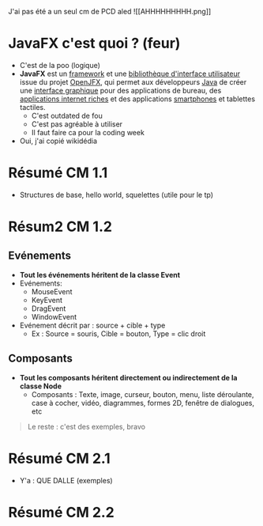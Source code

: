 J'ai pas été a un seul cm de PCD aled ![[AHHHHHHHHH.png]]
# JavaFX c'est quoi ? (feur)
- C'est de la poo (logique)
- **JavaFX** est un [framework](https://fr.wikipedia.org/wiki/Framework "Framework") et une [bibliothèque d'interface utilisateur](https://fr.wikipedia.org/wiki/Biblioth%C3%A8que_graphique "Bibliothèque graphique") issue du projet [OpenJFX](https://fr.wikipedia.org/wiki/OpenJFX "OpenJFX"), qui permet aux développeurs [Java](https://fr.wikipedia.org/wiki/Java_(langage) "Java (langage)") de créer une [interface graphique](https://fr.wikipedia.org/wiki/Interface_graphique "Interface graphique") pour des applications de bureau, des [applications internet riches](https://fr.wikipedia.org/wiki/Rich_desktop_application "Rich desktop application") et des applications [smartphones](https://fr.wikipedia.org/wiki/Smartphone "Smartphone") et tablettes tactiles.
	- C'est outdated de fou
	- C'est pas agréable à utiliser
	- Il faut faire ca pour la coding week
- Oui, j'ai copié wikidédia
# Résumé CM 1.1
- Structures de base, hello world, squelettes (utile pour le tp)
# Résum2 CM 1.2
## Evénements
- **Tout les événements héritent de la classe Event**
- Evénements:
	- MouseEvent
	- KeyEvent
	- DragEvent
	- WindowEvent
- Evénement décrit par : source + cible + type 
	- Ex : Source = souris, Cible = bouton, Type = clic droit
## Composants
- **Tout les composants héritent directement ou indirectement de la classe Node**
	- Composants : Texte, image, curseur, bouton, menu, liste déroulante, case à cocher, vidéo, diagrammes, formes 2D, fenêtre de dialogues, etc

> Le reste : c'est des exemples, bravo
# Résumé CM 2.1
- Y'a : QUE DALLE (exemples)
# Résumé CM 2.2